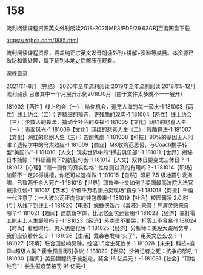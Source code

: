 # 158
流利阅读课程资源英文外刊朗读2018-2021[MP3/PDF/29.63GB]百度网盘下载

https://zqhdz.com/1885.html

流利阅读课程资源，涵盖纯正宗英文发音朗读外刊+讲解+资料等类目。本资源已做防和谐处理，请下载到本地之后解压在观看。

课程目录

2021年1-8月（完结）
2020年全年流利阅读
2019年全年流利阅读
2018年5-12月流利阅读
目录其中一个月展开示例2018.10月（由于文件太多就不一一展开）

181002【两性】线上约会（一）：给你机会，遍览人海的每一滴水-1
181003【两性】线上约会（二）：更精细的筛选，更残酷的现实-1
181004【两性】线上约会（三）：少数人的算法，撬动全社会的幸福-1
181005【文化】网红的悲喜人生（一）：表面风光-1
181006【文化】网红的悲喜人生（二）：残酷算法-1
181007【文化】网红的悲剧人生（三）：告别焦虑-1
181008【科技】90%的基因无人问津？遗传学中的马太效应-1
181009【商业】MK收购范思哲，与Coach携手转型“美国LV”-1
181010【人文】现实世界中的“搏击俱乐部”-1
181011【世界】揭秘日本捕鲸：“科研面具下的肮脏勾当-1
181012【人文】双休日要变成三休日？-1
181013【心理】“测一测你的真实性格”-性格测试真的有用吗？-1
181014【职场】加薪不一定非得跳槽，你还可以这样做-1
181015【自然】印尼 7.5 级地震引发海啸，已致两千余人死亡-1
181016【世界】耶鲁毕业又如何？美国最高法院大法官被指性侵-1
181017【艺术】价值千万名画拍卖现场“自杀”-1
181018【商业】千禧一代注意了：一大波公司正向你的钱包袭来-1
181019【社会】校园霸凌 2.0 时代：从线下到线上-1
181020【电影】蜘蛛侠新片《毒液》来袭！导演灵感来自哪？-1
181021【趣闻】这款新字体，比记忆面包还管用-1
181022【经济】靠打零工能走上人生巅峰吗？-1
181023【经济】外卖员不要哭，打零工不容易-1
181024【时尚】看脸时代，男人也要化妆-1
181025【经济】分析师：美股大跌局势中，我们应该看什么？-1
181026【生活】戴森卷发棒“火了”，用英文怎么说？-1
181027【环境】联合国敲响警钟，控温1.5度生死攸关-1
181028【未来】科技+变异=超级人类？霍金预言再引争议-1
181029【世界】沙特记者之死：抗争的怒吼-1
181030【趣闻】美国锦鲤终于被抱走，奖金 16 亿美元！-1
181031【社会】“顶格处罚”：长生假疫苗被罚 91 亿元-1
